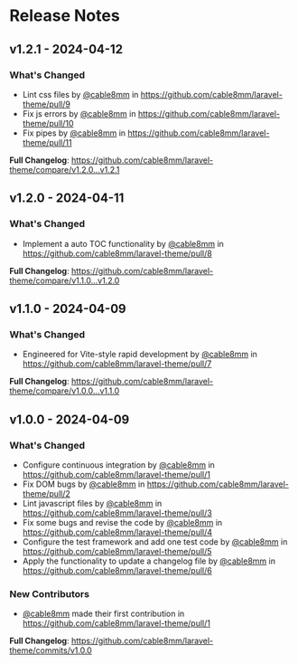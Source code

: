# Release Notes

## v1.2.1 - 2024-04-12

### What's Changed

* Lint css files by [@cable8mm](https://github.com/cable8mm) in https://github.com/cable8mm/laravel-theme/pull/9
* Fix js errors by [@cable8mm](https://github.com/cable8mm) in https://github.com/cable8mm/laravel-theme/pull/10
* Fix pipes by [@cable8mm](https://github.com/cable8mm) in https://github.com/cable8mm/laravel-theme/pull/11

**Full Changelog**: https://github.com/cable8mm/laravel-theme/compare/v1.2.0...v1.2.1

## v1.2.0 - 2024-04-11

### What's Changed

* Implement a auto TOC functionality by [@cable8mm](https://github.com/cable8mm) in https://github.com/cable8mm/laravel-theme/pull/8

**Full Changelog**: https://github.com/cable8mm/laravel-theme/compare/v1.1.0...v1.2.0

## v1.1.0 - 2024-04-09

### What's Changed

* Engineered for Vite-style rapid development by [@cable8mm](https://github.com/cable8mm) in https://github.com/cable8mm/laravel-theme/pull/7

**Full Changelog**: https://github.com/cable8mm/laravel-theme/compare/v1.0.0...v1.1.0

## v1.0.0 - 2024-04-09

### What's Changed

* Configure continuous integration by [@cable8mm](https://github.com/cable8mm) in https://github.com/cable8mm/laravel-theme/pull/1
* Fix DOM bugs by [@cable8mm](https://github.com/cable8mm) in https://github.com/cable8mm/laravel-theme/pull/2
* Lint javascript files by [@cable8mm](https://github.com/cable8mm) in https://github.com/cable8mm/laravel-theme/pull/3
* Fix some bugs and revise the code by [@cable8mm](https://github.com/cable8mm) in https://github.com/cable8mm/laravel-theme/pull/4
* Configure the test framework and add one test code by [@cable8mm](https://github.com/cable8mm) in https://github.com/cable8mm/laravel-theme/pull/5
* Apply the functionality to update a changelog file by [@cable8mm](https://github.com/cable8mm) in https://github.com/cable8mm/laravel-theme/pull/6

### New Contributors

* [@cable8mm](https://github.com/cable8mm) made their first contribution in https://github.com/cable8mm/laravel-theme/pull/1

**Full Changelog**: https://github.com/cable8mm/laravel-theme/commits/v1.0.0
